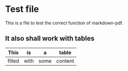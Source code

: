 # Test file

This is a file to test the correct function of markdown-pdf.

## It also shall work with tables

| This   | is   | a    | table   |
| ------ | ---- | ---- | ------- |
| filled | with | some | content |